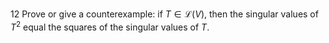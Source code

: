 12 Prove or give a counterexample: if $T \in \mathcal{L}(V)$, then the singular values of $T^{2}$ equal the squares of the singular values of $T$.
